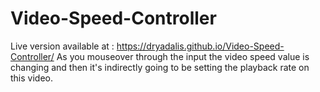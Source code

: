 # Video-Speed-Controller
Live version available at : https://dryadalis.github.io/Video-Speed-Controller/
 As you mouseover through the input the video speed value is changing and then it's indirectly going to be setting the playback rate on this video.